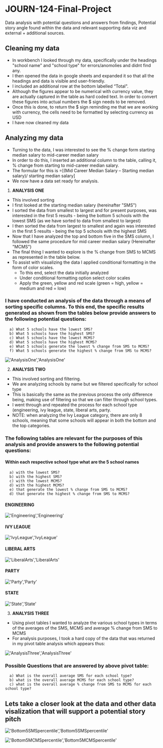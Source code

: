 # JOURN-124-Final-Project
Data analysis with potential questions and answers from findings, Potential story angle found within the data and relevant supporting data viz and external + additional sources.

## Cleaning my data
* In workbench I looked through my data, specifically under the headings "school name" and "school type" for errors/anomolies and didnt find any.
* I then opened the data in google sheets and expanded it so that all the headings and data is visible and user-friendly.
* I included an additional row at the bottom labelled “Total".
* Although the figures appear to be numerical with currency value, they are actually captured in the table as hard coded text. In order to convert these figures into actual numbers the $ sign needs to be removed. 
* Once this is done, to return the $ sign reminding me that we are working with currency, the cells need to be formatted by selecting currency as USD
* I have now cleaned my data

## Analyzing my data
* Turning to the data, I was interested to see the % change form starting median salary to mid-career median salary
* In order to do this, I inserted an additional column to the table, calling it, % change from starting to mid-career median salary.
* The formular for this is =[(Mid Career Median Salary – Starting median salary)/ starting median salary]
* We now have a data set ready for analysis.

1. **ANALYSIS ONE**
* This involved sorting 
* I first looked at the starting median salary (hereinafter "SMS")
* I sorted the data from smallest to largest and for present purposes, was interested in the first 5 results - being the bottom 5 schools with the lowest SMS (as we have sorted to data from smallest to largest) 
* I then sorted the data from largest to smallest and again was interested in the first 5 results - being the top 5 schools with the highest SMS
* Now that I have analyzed the top and bottom five in the SMS column, I followed the same procedure for mid career median salary (Hereinafter "MCMS")
* The final thing I wanted to explore is the % change from SMS to MCMS as represented in the table below.
* To assist with visualizing the data I applied conditional formatting in the form of color scales. 
    * To this end, select the data initially analyzed  
    * Under conditional formatting option select color scales 
    * Apply the green, yellow and red scale (green = high, yellow = medium and red = low)
   
### I have conducted an analysis of the data through a means of sorting specific columns. To this end, the specific results generated as shown from the tables below provide answers to the following potential questions:
      a) What 5 schools have the lowest SMS?
      b) What 5 schools have the highest SMS?
      c) What 5 schools have the lowest MCMS?
      d) What 5 schools have the highest MCMS?
      e) What 5 schools generate the lowest % change from SMS to MCMS?
      f) What 5 schools generate the highest % change from SMS to MCMS?

!['AnalysisOne','AnalysisOne'](/AnalysisOne.jpg)

2. **ANALYSIS TWO**
* This involved sorting and filtering.
* We are analyzing schools by name but we filtered specifically for school type
* This is basically the same as the previous process the only difference being, making use of filtering so that we can filter through school types.
* I went through and repeated the process for each school type (engineering, ivy league, state, liberal arts, party.
* NOTE: when analyzing the Ivy League category, there are only 8 schools, meaning that some schools will appear in both the bottom and the top categories.

### The following tables are relevant for the purposes of this analysis and provide answers to the following potential questions:
#### Within each respective school type what are the 5 school names 
      a) with the lowest SMS?
      b) with the highest SMS?
      c) with the lowest MCMS?
      d) with the highest MCMS?
      e) that generate the lowest % change from SMS to MCMS?
      d) that generate the highest % change from SMS to MCMS?

#### ENGINEERING

!['Engineering','Engineering'](/Engineering.jpg)

#### IVY LEAGUE

!['IvyLeague','IvyLeague'](/IvyLeague.jpg)

#### LIBERAL ARTS

!['LiberalArts','LiberalArts'](/LiberalArts.jpg)

#### PARTY

!['Party','Party'](/Party.jpg)

#### STATE

!['State','State'](/State.jpg)


3. **ANALYSIS THREE**
* Using pivot tables I wanted to analyze the various school types in terms of the averages of the SMS, MCMS and average % change from SMS to MCMS
* For analysis purposes, I took a hard copy of the data that was returned in my pivot table analysis which appears thus:

!['AnalysisThree','AnalysisThree'](/AnalysisThree.jpg)


### Possible Questions that are answered by above pivot table:
      a) What is the overall average SMS for each school type?
      b) what is the overall average MCMS for each school type?
      c) what is the overall average % change from SMS to MCMS for each school type? 


## Lets take a closer look at the data and other data visalization that will support a potential story pitch

!['Bottom5SMSpercentile','Bottom5SMSpercentile'](/Bottom5SMSpercentile.jpg)

!['Bottom5MCMSpercentile','Bottom5MCMSpercentile'](/Bottom5MCMSpercentile.jpg)


